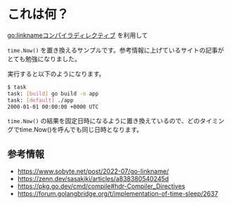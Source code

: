 # これは何？

[go:linknameコンパイラディレクティブ](https://pkg.go.dev/cmd/compile#hdr-Compiler_Directives) を利用して

```time.Now()``` を置き換えるサンプルです。参考情報に上げているサイトの記事がとても勉強になりました。

実行すると以下のようになります。

```sh
$ task
task: [build] go build -o app
task: [default] ./app
2000-01-01 00:00:00 +0000 UTC
```

```time.Now()``` の結果を固定日時になるように置き換えているので、どのタイミングでtime.Now()を呼んでも同じ日時となります。

## 参考情報

- https://www.sobyte.net/post/2022-07/go-linkname/
- https://zenn.dev/sasakiki/articles/a838380540245d
- https://pkg.go.dev/cmd/compile#hdr-Compiler_Directives
- https://forum.golangbridge.org/t/implementation-of-time-sleep/2637

